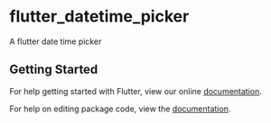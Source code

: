 # flutter_datetime_picker

A flutter date time picker

## Getting Started

For help getting started with Flutter, view our online [documentation](https://flutter.io/).

For help on editing package code, view the [documentation](https://flutter.io/developing-packages/).

